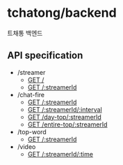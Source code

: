 # tchatong/backend

트채통 백엔드

## API specification

* /streamer
  * <a href="./docs/streamer/get.md">GET /</a>
  * <a href="./docs/streamer/streamerId/get.md">GET /:streamerId</a>
* /chat-fire
  * <a href="./docs/chat-fire/streamerId/get.md">GET /:streamerId</a>
  * <a href="./docs/chat-fire/streamerId/interval/get.md">GET /:streamerId/:interval</a>
  * <a href="./docs/chat-fire/day-top/streamerId/get.md">GET /day-top/:streamerId</a>
  * <a href="./docs/chat-fire/entire-top/streamerId/get.md">GET /entire-top/:streamerId</a>
* /top-word
  * <a href="./docs/top-word/streamerId/get.md">GET /:streamerId</a>
* /video
  * <a href="./docs/video/streamerId/time/get.md">GET /:streamerId/:time</a>
